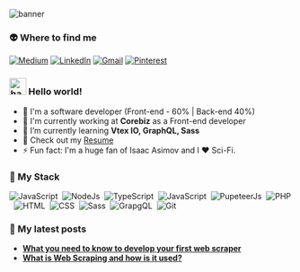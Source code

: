 ![banner](https://user-images.githubusercontent.com/34925280/120120620-02a21880-c164-11eb-9c18-2d3e7f0f98a4.jpg)
### :alien: Where to find me
<p>
    <a href="https://ljaviertovar.medium.com/" target="_blank"><img alt="Medium" src="https://img.shields.io/badge/medium-%2312100E.svg?&style=for-the-badge&logo=medium&logoColor=white&link=https://ljaviertovar.medium.com/" /></a>
  <a href="https://www.linkedin.com/in/ljaviertovar/" target="_blank"><img alt="LinkedIn" src="https://img.shields.io/badge/linkedin-%230077B5.svg?&style=for-the-badge&logo=linkedin&logoColor=white&link=https://www.linkedin.com/in/ljaviertovar/" /></a>
<a href="mailto:luisjavier.tovarp@gmail.com" target="_blank"><img alt="Gmail" src="https://img.shields.io/badge/-Gmail-d14836?style=for-the-badge&logo=Gmail&logoColor=white&link=mailto:luisjavier.tovarp@gmail.com)" /></a> 
  <a href="https://www.pinterest.com.mx/Taviz55/_saved/" target="_blank"><img alt="Pinterest" src="https://img.shields.io/badge/-Pinterest-B7081B?style=for-the-badge&logo=Pinterest&logoColor=white&link=https://www.pinterest.com.mx/Taviz55/_saved/)" /></a> 
</p>

### <img alt="handwavegif" src="https://user-images.githubusercontent.com/39513876/112366216-8cfe7400-8cfe-11eb-8116-7d3dbae20e97.gif" width='30'/> Hello world! 

- :rocket: I'm a software developer (Front-end - 60% | Back-end 40%)
- 🏢 I'm currently working at **Corebiz** as a Front-end developer
- 🌱 I’m currently learning **Vtex IO, GraphQL, Sass**
- 📙 Check out my [Resume](https://drive.google.com/file/d/13lHl9_hPD8gn8v4CTESU07y8mKKLbu_Q/view?usp=sharing)
- ⚡️ Fun fact: I'm a huge fan of Isaac Asimov and I ❤️ Sci-Fi.

### :satellite: My Stack

![JavaScript](https://img.shields.io/badge/-JavaScript-010409?style=flat-square&logo=javascript)&nbsp;
![NodeJs](https://img.shields.io/badge/-NodeJs-010409?style=flat-square&logo=Node.js&logoColor=white)&nbsp;
![TypeScript](https://img.shields.io/badge/-TypeScript-010409?style=flat-square&logo=typescript)&nbsp;
![JavaScript](https://img.shields.io/badge/-React-010409?style=flat-square&logo=react)&nbsp;
![PupeteerJs](https://img.shields.io/badge/-PuppeteerJS-010409?style=flat-square&logo=puppeteer&logoColor=white)&nbsp;
![PHP](https://img.shields.io/badge/-PHP-010409?style=flat-square&logo=PHP)&nbsp;
![HTML](https://img.shields.io/badge/-HTML-010409?style=flat-square&logo=HTML5)&nbsp;
![CSS](https://img.shields.io/badge/-CSS-010409?style=flat-square&logo=CSS3&logoColor=1572B6)&nbsp;
![Sass](https://img.shields.io/badge/-Sass-010409?style=flat-square&logo=sass&logoColor=white)&nbsp;
![GrapgQL](https://img.shields.io/badge/-GraphQL-010409?style=flat-square&logo=graphql&logoColor=white)&nbsp;
![Git](https://img.shields.io/badge/-Git-010409?style=flat-square&logo=git)&nbsp;

### :new_moon_with_face: My latest posts
<ul>
  <li>
    <a href="https://medium.com/geekculture/what-you-need-to-know-to-develop-your-first-web-scraper-7522e6f12b2a">
      <b>What you need to know to develop your first web scraper</b>
    </a>
  </li>
  <li>
    <a href="https://medium.com/geekculture/what-is-web-scraping-and-how-is-it-used-ebb0ea77ef9c">
      <b>What is Web Scraping and how is it used?</b>
    </a>
  </li>
 </ul> 
  
  
<!--
**ljaviertovar/ljaviertovar** is a ✨ _special_ ✨ repository because its `README.md` (this file) appears on your GitHub profile.

Here are some ideas to get you started:

- 🔭 I’m currently working on ...
- 🌱 I’m currently learning ...
- 👯 I’m looking to collaborate on ...
- 🤔 I’m looking for help with ...
- 💬 Ask me about ...
- 📫 How to reach me: ...
- 😄 Pronouns: ...
- ⚡ Fun fact: ...
-->

